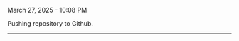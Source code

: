 March 27, 2025 - 10:08 PM

Pushing repository to Github.

---------------------------------------------------------------------------